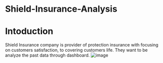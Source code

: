 # Shield-Insurance-Analysis

# Intoduction
Shield Insurance company is provider of protection insurance with focusing on customers satisfaction, to covering customers life. They want to be analyze the past data through dashboard.
![image](https://github.com/Jayeshm93/Shield-Insurance-Analysis/assets/98612229/d747c9ef-9932-49b1-b770-41d9fd9d4004)
